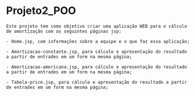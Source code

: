 # Projeto2_POO

    Este projeto tem como objetivo criar uma aplicação WEB para o cálculo de amortização com as seguintes páginas jsp:

    - Home.jsp, com informações sobre a equipe e o que faz essa aplicação;
  
    - Amortizacao-constante.jsp, para cálculo e apresentação do resultado a partir de entrades em um form na mesma página;
  
    - Amortizacao-americana.jsp, para cálculo e apresentação do resultado a partir de entrades em um form na mesma página;
  
    - Tabela-price.jsp, para cálculo e apresentação do resultado a partir de entrades em um form na mesma página;
